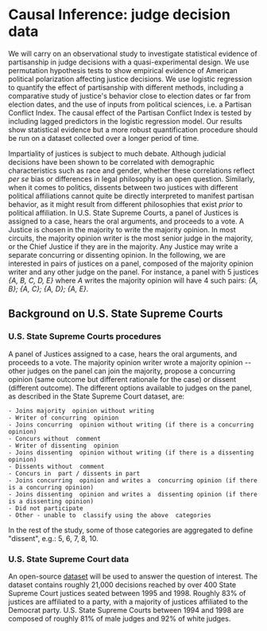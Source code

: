 # Causal Inference: judge decision data

We will carry on an observational study to investigate statistical evidence of partisanship in judge decisions with a quasi-experimental design. We use permutation hypothesis tests to show empirical evidence of American political polarization affecting justice decisions. We use logistic regression to quantify the effect of partisanship with different methods, including a comparative study of justice's behavior close to election dates or far from election dates, and the use of inputs from political sciences, i.e. a Partisan Conflict Index. The causal effect of the Partisan Conflict Index is tested by including lagged predictors in the logistic regression model. Our results show statistical evidence but a more robust quantification procedure should be run on a dataset collected over a longer period of time. 

Impartiality of justices is subject to much debate. 
Although judicial decisions have been shown to be correlated with demographic characteristics such as race and gender, whether these correlations reflect *per se* bias or differences in legal philosophy is an open question. 
Similarly, when it comes to politics, dissents between two justices with different political affiliations cannot quite be directly interpreted to manifest partisan behavior, as it might result from different philosophies that exist *prior* to political affiliation. 
In U.S. State Supreme Courts, a panel of Justices is assigned to a case, hears the oral arguments, and proceeds to a vote. A Justice is chosen in the majority to write the majority opinion. In most circuits, the majority opinion writer is the most senior judge in the majority, or the Chief Justice if they are in the majority. 
Any Justice may write a separate concurring or dissenting opinion. 
In the following, we are interested in pairs of justices on a panel, composed of the majority opinion writer and any other judge on the panel. 
For instance, a panel with 5 justices *{A, B, C, D, E}* where *A* writes the majority opinion will have 4 such pairs: *{A, B}; {A, C}; {A, D}; {A, E}*. 


## Background on U.S. State Supreme Courts
### U.S. State Supreme Courts procedures
A panel of Justices assigned to a case, hears the oral arguments, and proceeds to a vote. The majority opinion writer wrote a majority opinion -- other judges on the panel can join the majority, propose a concurring opinion (same outcome but different rationale for the case) or dissent (different outcome). The different options available to judges on the panel, as described in the State Supreme Court dataset, are:

    - Joins majority  opinion without writing
    - Writer of concurring  opinion
    - Joins concurring  opinion without writing (if there is a concurring opinion)
    - Concurs without  comment
    - Writer of dissenting  opinion
    - Joins dissenting  opinion without writing (if there is a dissenting opinion)
    - Dissents without  comment
    - Concurs in  part / dissents in part
    - Joins concurring  opinion and writes a  concurring opinion (if there is a concurring opinion)
    - Joins dissenting  opinion and writes a  dissenting opinion (if there is a dissenting opinion)
    - Did not participate 
    - Other - unable to  classify using the above  categories

In the rest of the study, some of those categories are aggregated to define "dissent", e.g.: 5, 6, 7, 8, 10.


### U.S. State Supreme Court data
An open-source [dataset](http://www.ruf.rice.edu/~pbrace/statecourt/) will be used to answer the question of interest. The dataset contains roughly 21,000 decisions reached by over 400 State Supreme Court justices seated between 1995 and 1998.
Roughly 83% of justices are affiliated to a party, with a majority of justices affiliated to the Democrat party. 
U.S. State Supreme Courts between 1994 and 1998 are composed of roughly 81% of male judges and 92% of white judges.
